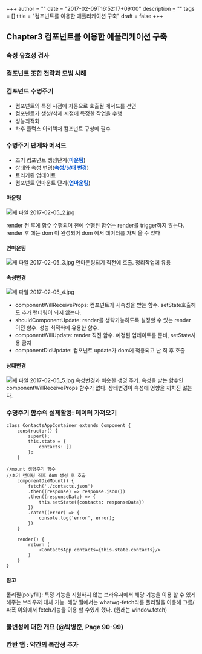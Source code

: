 +++
author = ""
date = "2017-02-09T16:52:17+09:00"
description = ""
tags = []
title = "컴포넌트를 이용한 애플리케이션 구축"
draft = false
+++

## Chapter3 컴포넌트를 이용한 애플리케이션 구축

### 속성 유효성 검사

### 컴포넌트 조합 전략과 모범 사례

### 컴포넌트 수명주기

* 컴포넌트의 특정 시점에 자동으로 호출될 메서드를 선언
* 컴포넌트가 생성/삭제 시점에 특정한 작업을 수행
* 성능최적화
* 차후 플럭스 아키텍처 컴포넌트 구성에 필수

### 수명주기 단계와 메서드
* 초기 컴포넌트 생성단계(**<span style="color:#0052cc">마운팅</span>**)
* 상태와 속성 변경(**<span style="color:#0052cc">속성/상태 변경</span>**)
* 트리거된 업데이트
* 컴포넌트 언마운트 단계(**<span style="color:#0052cc">언마운팅</span>**)


#### 마운팅

![새 파일 2017-02-05_2.jpg](https://nhnent.dooray.com/files/1885895623800724352)

render 전 후에 함수 수행되며 전에 수행된 함수는 render를 trigger하지 않는다.
render 후 에는 dom 이 완성되어 dom 에서 데이터를 가져 올 수 있다

#### 언마운팅
![새 파일 2017-02-05_3.jpg](https://nhnent.dooray.com/files/1885896324855246535)
언마운팅되기 직전에 호출. 정리작업에 유용

#### 속성변경
![새 파일 2017-02-05_4.jpg](https://nhnent.dooray.com/files/1885896797475871207)
- componentWillReceiveProps: 컴포넌트가 새속성을 받는 함수. setState호출해도 추가 랜더링이 되지 않는다.
- shouldComponentUpdate: render를 생략가능하도록 설정할 수 있는 render 이전 함수. 성능 최적화에 유용한 함수.
- componentWillUpdate: render 직전 함수. 예정된 업데이트를 준비, setState사용 금지
- componentDidUpdate: 컴포넌트 update가 dom에 적용되고 난 직 후 호출

#### 상태변경
![새 파일 2017-02-05_5.jpg](https://nhnent.dooray.com/files/1885919025498668809)
속성변경과 비슷한 생명 주기.
속성을 받는 함수인 componentWillReceiveProps 함수가 없다.
상태변경이 속성에 영향을 끼치진 않는다.


### 수명주기 함수의 실제활용: 데이터 가져오기
```
class ContactsAppContainer extends Component {
    constructor() {
        super();
        this.state = {
            contacts: []
        };
    }

//mount 생명주기 함수
//초기 랜더링 직후 dom 생성 후 호출
    componentDidMount() {
        fetch('./contacts.json')
        .then((response) => response.json())
        .then((responseData) => {
            this.setState({contacts: responseData})
        })
        .catch((error) => {
            console.log('error', error);
        })
    }

    render() {
        return (
            <ContactsApp contacts={this.state.contacts}/>
        )
    }
}
```

#### 참고
폴리필(polyfill): 특정 기능을 지원하지 않는 브라우저에서 해당 기능을 이용 할 수 있게 해주는 브라우저 대체 기능.
해당 절에서는 whatwg-fetch라를 폴리필을 이용해 크롬/파폭 이외에서 fetch기능을 이용 할 수있게 했다. (원래는 window.fetch)

### 불변성에 대한 개요 (@박병준, Page 90-99)

### 칸반 앱 : 약간의 복잡성 추가
